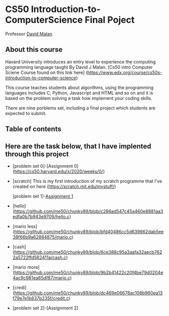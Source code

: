 # CS50 Introduction-to-ComputerScience Final Poject

Professor [David Malan](http://cs.harvard.edu/malan/)

## About this course

Havard University introduces an entry level to experience the computing programming language taught By David J Malan. [Cs50 intro Computer Sciene Course found on this link here] (https://www.edx.org/course/cs50s-introduction-to-computer-science) 

This course teaches students about algorithms, using the programming languages includes C, Python, Javascript and HTML and so on and it is based on the problem solving a task how implement your coding skills.

There are nine porblems set, including a final project which students are expected to submit.


## Table of contents

## Here are the task below, that I have implented through this project

* [problem set 0]-[Assignment 0] (https://cs50.harvard.edu/x/2020/weeks/0/)
* [scratch] This is my  first introduction of my scratch programme that I've created on here (https://scratch.mit.edu/mystuff/)
 
  [problem set 1]-[Assignment 1](https://cs50.harvard.edu/x/2020/weeks/1/)
* [hello] (https://github.com/me50/chunky89/blob/c286ad547c45a460e8881aa3edfa0b7b943e9709/hello.c)
* [mario less] (https://github.com/me50/chunky89/blob/bfd40486cc5d639862dab5ee38f66b9a62884875/mario.c)
* [cash] (https://github.com/me50/chunky89/blob/6ce388c95a3aafa32aecb7622a5722ffd562411a/cash.c)
* [mario more] (https://github.com/me50/chunky89/blob/9b2b41422c20f4be79d0204e4ac9c981ea65df87/mario.c)
* [credi] (https://github.com/me50/chunky89/blob/dc469e06678ac108b960ea13f79e7e1b837b235f/credit.c)

* [problem set 2]-[Assignment 2] 




